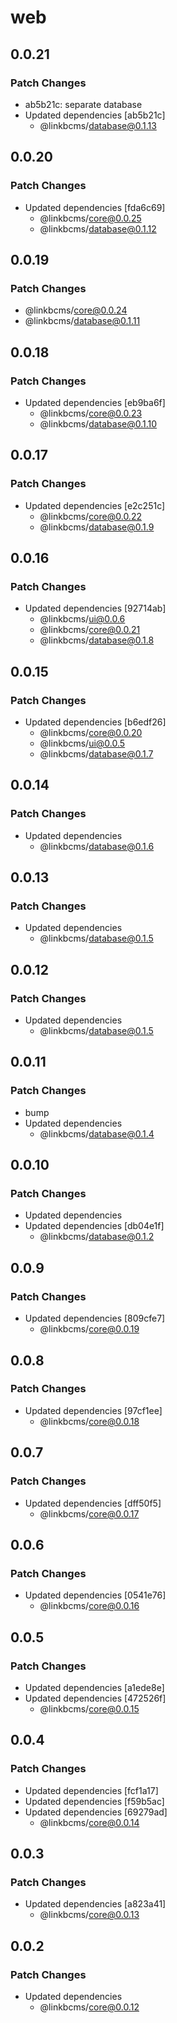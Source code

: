 # web

## 0.0.21

### Patch Changes

- ab5b21c: separate database
- Updated dependencies [ab5b21c]
  - @linkbcms/database@0.1.13

## 0.0.20

### Patch Changes

- Updated dependencies [fda6c69]
  - @linkbcms/core@0.0.25
  - @linkbcms/database@0.1.12

## 0.0.19

### Patch Changes

- @linkbcms/core@0.0.24
- @linkbcms/database@0.1.11

## 0.0.18

### Patch Changes

- Updated dependencies [eb9ba6f]
  - @linkbcms/core@0.0.23
  - @linkbcms/database@0.1.10

## 0.0.17

### Patch Changes

- Updated dependencies [e2c251c]
  - @linkbcms/core@0.0.22
  - @linkbcms/database@0.1.9

## 0.0.16

### Patch Changes

- Updated dependencies [92714ab]
  - @linkbcms/ui@0.0.6
  - @linkbcms/core@0.0.21
  - @linkbcms/database@0.1.8

## 0.0.15

### Patch Changes

- Updated dependencies [b6edf26]
  - @linkbcms/core@0.0.20
  - @linkbcms/ui@0.0.5
  - @linkbcms/database@0.1.7

## 0.0.14

### Patch Changes

- Updated dependencies
  - @linkbcms/database@0.1.6

## 0.0.13

### Patch Changes

- Updated dependencies
  - @linkbcms/database@0.1.5

## 0.0.12

### Patch Changes

- Updated dependencies
  - @linkbcms/database@0.1.5

## 0.0.11

### Patch Changes

- bump
- Updated dependencies
  - @linkbcms/database@0.1.4

## 0.0.10

### Patch Changes

- Updated dependencies
- Updated dependencies [db04e1f]
  - @linkbcms/database@0.1.2

## 0.0.9

### Patch Changes

- Updated dependencies [809cfe7]
  - @linkbcms/core@0.0.19

## 0.0.8

### Patch Changes

- Updated dependencies [97cf1ee]
  - @linkbcms/core@0.0.18

## 0.0.7

### Patch Changes

- Updated dependencies [dff50f5]
  - @linkbcms/core@0.0.17

## 0.0.6

### Patch Changes

- Updated dependencies [0541e76]
  - @linkbcms/core@0.0.16

## 0.0.5

### Patch Changes

- Updated dependencies [a1ede8e]
- Updated dependencies [472526f]
  - @linkbcms/core@0.0.15

## 0.0.4

### Patch Changes

- Updated dependencies [fcf1a17]
- Updated dependencies [f59b5ac]
- Updated dependencies [69279ad]
  - @linkbcms/core@0.0.14

## 0.0.3

### Patch Changes

- Updated dependencies [a823a41]
  - @linkbcms/core@0.0.13

## 0.0.2

### Patch Changes

- Updated dependencies
  - @linkbcms/core@0.0.12
